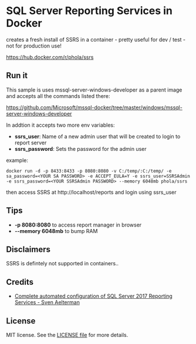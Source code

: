 # SQL Server Reporting Services in Docker

creates a fresh install of SSRS in a container - pretty useful for dev / test - not for production use!

https://hub.docker.com/r/phola/ssrs

## Run it

This sample is uses mssql-server-windows-developer as a parent image and accepts all the commands listed there:

https://github.com/Microsoft/mssql-docker/tree/master/windows/mssql-server-windows-developer

In addtion it accepts two more env variables: </br>

- **ssrs_user**: Name of a new admin user that will be created to login to report server
- **ssrs_password**: Sets the password for the admin user

example:

```
docker run -d -p 8433:8433 -p 8080:8080 -v C:/temp/:C:/temp/ -e sa_password=<YOUR SA PASSWORD> -e ACCEPT_EULA=Y -e ssrs_user=SSRSAdmin -e ssrs_password=<YOUR SSRSAdmin PASSWORD> --memory 6048mb phola/ssrs
```

then access SSRS at http://localhost/reports and login using ssrs_user

## Tips

- **-p 8080:8080** to access report manager in browser
- **--memory 6048mb** to bump RAM

## Disclaimers

SSRS is defintely not supported in containers..

## Credits

- [Complete automated configuration of SQL Server 2017 Reporting Services - Sven Aelterman](https://svenaelterman.wordpress.com/2018/01/03/complete-automated-configuration-of-sql-server-2017-reporting-services/)

## License

MIT license. See the [LICENSE file](LICENSE) for more details.

